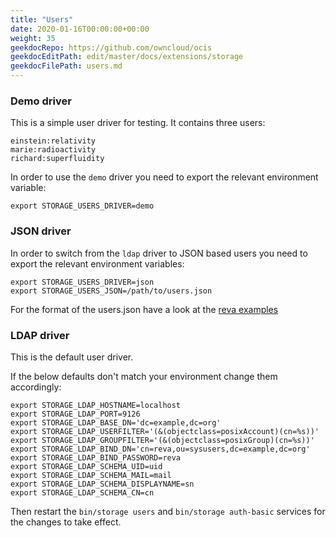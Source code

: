 ```yaml
---
title: "Users"
date: 2020-01-16T00:00:00+00:00
weight: 35
geekdocRepo: https://github.com/owncloud/ocis
geekdocEditPath: edit/master/docs/extensions/storage
geekdocFilePath: users.md
---
```


### Demo driver

This is a simple user driver for testing. It contains three users:
```
einstein:relativity
marie:radioactivity
richard:superfluidity
```
In order to use the `demo` driver you need to export the relevant environment variable:
```
export STORAGE_USERS_DRIVER=demo
```

### JSON driver

In order to switch from the `ldap` driver to JSON based users you need to export the relevant environment variables:
```
export STORAGE_USERS_DRIVER=json
export STORAGE_USERS_JSON=/path/to/users.json
```

For the format of the users.json have a look at the [reva examples](https://github.com/cs3org/reva/blob/master/examples/oc-phoenix/users.demo.json)

### LDAP driver

This is the default user driver.

If the below defaults don't match your environment change them accordingly:
```
export STORAGE_LDAP_HOSTNAME=localhost
export STORAGE_LDAP_PORT=9126
export STORAGE_LDAP_BASE_DN='dc=example,dc=org'
export STORAGE_LDAP_USERFILTER='(&(objectclass=posixAccount)(cn=%s))'
export STORAGE_LDAP_GROUPFILTER='(&(objectclass=posixGroup)(cn=%s))'
export STORAGE_LDAP_BIND_DN='cn=reva,ou=sysusers,dc=example,dc=org'
export STORAGE_LDAP_BIND_PASSWORD=reva
export STORAGE_LDAP_SCHEMA_UID=uid
export STORAGE_LDAP_SCHEMA_MAIL=mail
export STORAGE_LDAP_SCHEMA_DISPLAYNAME=sn
export STORAGE_LDAP_SCHEMA_CN=cn
```

Then restart the `bin/storage users` and `bin/storage auth-basic` services for the changes to take effect.
